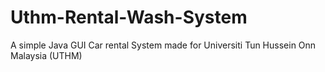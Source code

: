  # Uthm-Rental-Wash-System

A simple Java GUI Car rental System made for 
Universiti Tun Hussein Onn Malaysia (UTHM)

